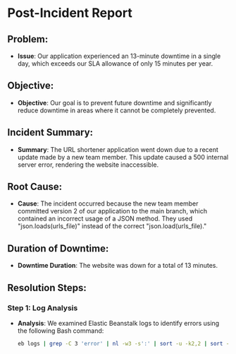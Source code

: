 # Post-Incident Report

## Problem:
- **Issue**: Our application experienced an 13-minute downtime in a single day, which exceeds our SLA allowance of only 15 minutes per year.

## Objective:
- **Objective**: Our goal is to prevent future downtime and significantly reduce downtime in areas where it cannot be completely prevented.

## Incident Summary:
- **Summary**: The URL shortener application went down due to a recent update made by a new team member. This update caused a 500 internal server error, rendering the website inaccessible.

## Root Cause:
- **Cause**: The incident occurred because the new team member committed version 2 of our application to the main branch, which contained an incorrect usage of a JSON method. They used "json.loads(urls_file)" instead of the correct "json.load(urls_file)."

## Duration of Downtime:
- **Downtime Duration**: The website was down for a total of 13 minutes.

## Resolution Steps:

### Step 1: Log Analysis
- **Analysis**: We examined Elastic Beanstalk logs to identify errors using the following Bash command:
  ```bash
  eb logs | grep -C 3 'error' | nl -w3 -s':' | sort -u -k2,2 | sort -n -k1,1 > error_hunt_filtered.txt
